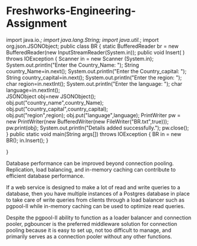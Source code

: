 # Freshworks-Engineering-Assignment

import java.io.*;
import java.lang.String;
import java.util.*;
import org.json.JSONObject; 
public class BR 
{
 static BufferedReader br = new BufferedReader(new InputStreamReader(System.in));
 public void Insert( ) throws IOException
 {
   Scanner in = new Scanner (System.in);
  System.out.println("Enter the Country_Name: ");
 String country_Name=in.next();
 System.out.println("Enter the Country_capital: ");
 String country_capital=in.next();
 System.out.println("Enter the region: ");
 char  region=in.nextInt();
 System.out.println("Enter the language: ");
 char language=in.nextInt();     
  JSONObject obj=new JSONObject(); 
  obj.put("country_name",country_Name);    
  obj.put("country_capital",country_capital);    
  obj.put("region",region);
  obj.put("language",language);
  PrintWriter pw = new PrintWriter(new BufferedWriter(new FileWriter("BR.txt",true)));
  pw.print(obj);
  System.out.println("Details added successfully.");
  pw.close();
 }
public static void main(String args[]) throws IOException
{
  BR in = new BR();
  in.Insert();
}
 
}




Database performance can be improved beyond connection pooling. Replication, load balancing, and in-memory caching can contribute to efficient database performance.

If a web service is designed to make a lot of read and write queries to a database, then you have multiple instances of a Postgres database in place to take care of write queries from clients through a load balancer such as pgpool-II while in-memory caching can be used to optimize read queries.

Despite the pgpool-II ability to function as a loader balancer and connection pooler, pgbouncer is the preferred middleware solution for connection pooling because it is easy to set up, not too difficult to manage, and primarily serves as a connection pooler without any other functions. 
